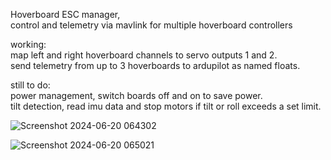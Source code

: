 Hoverboard ESC manager,    
 control and telemetry via mavlink for multiple hoverboard controllers

working:    
map left and right hoverboard channels to servo outputs 1 and 2.     
send telemetry from up to 3 hoverboards to ardupilot as named floats. 

still to do:    
power management, switch boards off and on to save power.       
tilt detection, read imu data and stop motors if tilt or roll exceeds a set limit.


![Screenshot 2024-06-20 064302](https://github.com/geofrancis/Hoverboard_MAVLINK_RC_Telemetry/assets/5570278/07d68d38-3a74-4209-8ff4-57d675d888be)

![Screenshot 2024-06-20 065021](https://github.com/geofrancis/Hoverboard_MAVLINK_RC_Telemetry/assets/5570278/9b51a9fd-1ee1-4779-a814-7b1789b93073)
